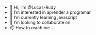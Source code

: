 - 👋 Hi, I’m @Lucas-Rudy
- 👀 I’m interested in  aprender a programar 
- 🌱 I’m currently learning javascript
- 💞️ I’m looking to collaborate on 
- 📫 How to reach me ...

<!---
Lucas-Rudy/Lucas-Rudy is a ✨ special ✨ repository because its `README.md` (this file) appears on your GitHub profile.
You can click the Preview link to take a look at your changes.
--->
